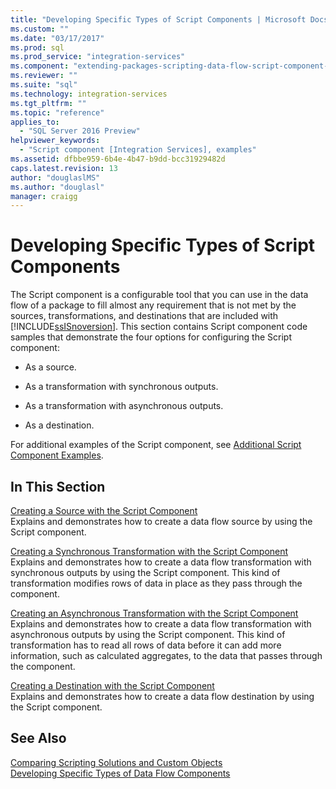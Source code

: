 ```yaml
---
title: "Developing Specific Types of Script Components | Microsoft Docs"
ms.custom: ""
ms.date: "03/17/2017"
ms.prod: sql
ms.prod_service: "integration-services"
ms.component: "extending-packages-scripting-data-flow-script-component-types"
ms.reviewer: ""
ms.suite: "sql"
ms.technology: integration-services
ms.tgt_pltfrm: ""
ms.topic: "reference"
applies_to: 
  - "SQL Server 2016 Preview"
helpviewer_keywords: 
  - "Script component [Integration Services], examples"
ms.assetid: dfbbe959-6b4e-4b47-b9dd-bcc31929482d
caps.latest.revision: 13
author: "douglaslMS"
ms.author: "douglasl"
manager: craigg
---
```

# Developing Specific Types of Script Components
  The Script component is a configurable tool that you can use in the data flow of a package to fill almost any requirement that is not met by the sources, transformations, and destinations that are included with [!INCLUDE[ssISnoversion](../../includes/ssisnoversion-md.md)]. This section contains Script component code samples that demonstrate the four options for configuring the Script component:  
  
-   As a source.  
  
-   As a transformation with synchronous outputs.  
  
-   As a transformation with asynchronous outputs.  
  
-   As a destination.  
  
 For additional examples of the Script component, see [Additional Script Component Examples](../../integration-services/extending-packages-scripting-data-flow-script-component-examples/additional-script-component-examples.md).  
  
## In This Section  
 [Creating a Source with the Script Component](../../integration-services/extending-packages-scripting-data-flow-script-component-types/creating-a-source-with-the-script-component.md)  
 Explains and demonstrates how to create a data flow source by using the Script component.  
  
 [Creating a Synchronous Transformation with the Script Component](../../integration-services/extending-packages-scripting-data-flow-script-component-types/creating-a-synchronous-transformation-with-the-script-component.md)  
 Explains and demonstrates how to create a data flow transformation with synchronous outputs by using the Script component. This kind of transformation modifies rows of data in place as they pass through the component.  
  
 [Creating an Asynchronous Transformation with the Script Component](../../integration-services/extending-packages-scripting-data-flow-script-component-types/creating-an-asynchronous-transformation-with-the-script-component.md)  
 Explains and demonstrates how to create a data flow transformation with asynchronous outputs by using the Script component. This kind of transformation has to read all rows of data before it can add more information, such as calculated aggregates, to the data that passes through the component.  
  
 [Creating a Destination with the Script Component](../../integration-services/extending-packages-scripting-data-flow-script-component-types/creating-a-destination-with-the-script-component.md)  
 Explains and demonstrates how to create a data flow destination by using the Script component.  
  
## See Also  
 [Comparing Scripting Solutions and Custom Objects](../../integration-services/extending-packages-scripting/comparing-scripting-solutions-and-custom-objects.md)   
 [Developing Specific Types of Data Flow Components](../../integration-services/extending-packages-custom-objects-data-flow-types/developing-specific-types-of-data-flow-components.md)  
  
  
